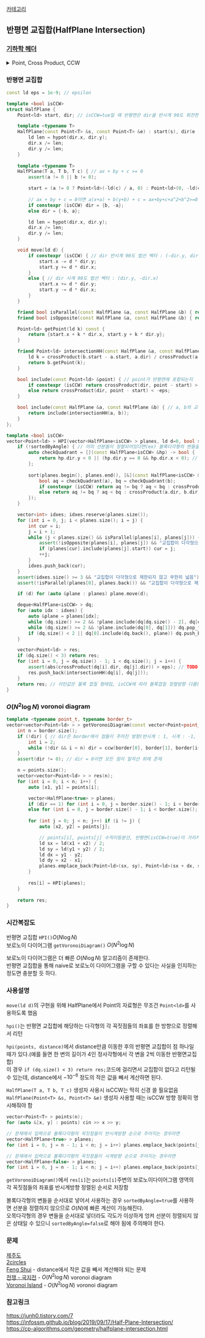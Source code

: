 [카테고리](/README.md)
## 반평면 교집합(HalfPlane Intersection)
### [기하학 헤더](/기하학/Geometry%20Header.md)
<details>
<summary>Point, Cross Product, CCW</summary>

```cpp
template <typename T>
struct Point {
    T x, y;

    Point() = default;
    Point(T x, T y) : x(x), y(y) {}
    template <typename U> Point(const Point<U> &other) : x(static_cast<T>(other.x)), y(static_cast<T>(other.y)) {}

    Point operator-(const Point &other) const { return {x - other.x, y - other.y}; }
};

template <typename T>
T crossProduct(const Point<T> &p1, const Point<T> &p2) {
    return (p1.x * p2.y - p2.x * p1.y);
}

template <typename T>
int ccw(const Point<T> &p1, const Point<T> &p2, const Point<T> &p3) { // -1 : 시계, 0 : 일직선, 1 : 반시계
    T cp = crossProduct(p2 - p1, p3 - p1);
    return (cp > 0) - (cp < 0);
}
```
</details>

### 반평면 교집합
```cpp
const ld eps = 1e-9; // epsilon

template <bool isCCW>
struct HalfPlane {
    Point<ld> start, dir; // isCCW=tue일 때 반평면은 dir을 반시계 90도 회전한 방향(dir 왼쪽)에 위치

    template <typename T>
    HalfPlane(const Point<T> &s, const Point<T> &e) : start(s), dir(e - s) {
        ld len = hypot(dir.x, dir.y);
        dir.x /= len;
        dir.y /= len;
    }
    
    template <typename T>
    HalfPlane(T a, T b, T c) { // ax + by + c >= 0
        assert(a != 0 || b != 0);

        start = (a != 0 ? Point<ld>(-ld(c) / a, 0) : Point<ld>(0, -ld(c) / b));
        
        // ax + by + c = 0이면 a(x+a) + b(y+b) + c = ax+by+c+a^2+b^2>=0 이므로 (a, b)쪽이 반평면 방향이 되어야 함
        if constexpr (isCCW) dir = {b, -a};
        else dir = {-b, a};

        ld len = hypot(dir.x, dir.y);
        dir.x /= len;
        dir.y /= len;
    }

    void move(ld d) {
        if constexpr (isCCW) { // dir 반시계 90도 법선 벡터 : (-dir.y, dir.x)
            start.x -= d * dir.y;
            start.y += d * dir.x;
        }
        else { // dir 시계 90도 법선 벡터 : (dir.y, -dir.x)
            start.x += d * dir.y;
            start.y -= d * dir.x;
        }
    }

    friend bool isParallel(const HalfPlane &a, const HalfPlane &b) { return abs(crossProduct(a.dir, b.dir)) < eps; }
    friend bool isOpposite(const HalfPlane &a, const HalfPlane &b) { return (a.dir.x * b.dir.x + a.dir.y * b.dir.y) < -eps; }

    Point<ld> getPoint(ld k) const {
        return {start.x + k * dir.x, start.y + k * dir.y};
    }

    friend Point<ld> intersectionHH(const HalfPlane &a, const HalfPlane &b) { // assert (!isParallel(a, b))일 때만 호출 됨
        ld k = crossProduct(b.start - a.start, a.dir) / crossProduct(a.dir, b.dir);
        return b.getPoint(k);
    }

    bool include(const Point<ld> &point) { // point가 반평면에 포함되는지
        if constexpr (isCCW) return crossProduct(dir, point - start) > eps;
        else return crossProduct(dir, point - start) < -eps;
    }

    bool include(const HalfPlane &a, const HalfPlane &b) { // a, b의 교점이 반평면에 포함되는지
        return include(intersectionHH(a, b));
    }
};

template <bool isCCW>
vector<Point<ld> > HPI(vector<HalfPlane<isCCW> > planes, ld d=0, bool sortedByAngle=false) { // 반평면들을 각각 거리 d만큼 움직였을 때 교집합
    if (!sortedByAngle) { // 이미 선분들이 정렬되어있다면(ex) 볼록다각형의 변들을 순서대로 넣은 경우) sortedByAngle=true 사용
        auto checkQuadrant = [](const HalfPlane<isCCW> &hp) -> bool {
            return hp.dir.y < 0 || (hp.dir.y == 0 && hp.dir.x < 0); // PI <= atan2(dir) < 2 * PI
        };        
        
        sort(planes.begin(), planes.end(), [&](const HalfPlane<isCCW> &a, const HalfPlane<isCCW> &b) {
            bool aq = checkQuadrant(a), bq = checkQuadrant(b);
            if constexpr (isCCW) return aq != bq ? aq < bq : crossProduct(a.dir, b.dir) > 0;
            else return aq != bq ? aq < bq : crossProduct(a.dir, b.dir) < 0;
        });
    }

    vector<int> idxes; idxes.reserve(planes.size());
    for (int i = 0, j; i < planes.size(); i = j) {
        int cur = i;
        j = i + 1;
        while (j < planes.size() && isParallel(planes[i], planes[j])) {
            assert(!isOpposite(planes[i], planes[j]) && "교집합이 다각형으로 제한되지 않고 무한히 넓음");
            if (planes[cur].include(planes[j].start)) cur = j;
            ++j;
        }
        idxes.push_back(cur);
    }
    assert(idxes.size() >= 3 && "교집합이 다각형으로 제한되지 않고 무한히 넓음");
    assert(!isParallel(planes[0], planes.back()) && "교집합이 다각형으로 제한되지 않고 무한히 넓음");

    if (d) for (auto &plane : planes) plane.move(d);

    deque<HalfPlane<isCCW> > dq;
    for (auto idx : idxes) {
        auto &plane = planes[idx];
        while (dq.size() >= 2 && !plane.include(dq[dq.size() - 2], dq[dq.size() - 1])) dq.pop_back();
        while (dq.size() >= 2 && !plane.include(dq[0], dq[1])) dq.pop_front();
        if (dq.size() < 2 || dq[0].include(dq.back(), plane)) dq.push_back(plane);
    }

    vector<Point<ld> > res;
    if (dq.size() < 3) return res;
    for (int i = 0, j = dq.size() - 1; i < dq.size(); j = i++) {
        assert(abs(crossProduct(dq[i].dir, dq[j].dir)) > eps); // TODO 이 줄 그냥 지울까?
        res.push_back(intersectionHH(dq[i], dq[j]));
    }
    return res; // 리턴값은 볼록 껍질 형태임, isCCW에 따라 볼록껍질 정렬방향 다름(isCCW=true면 반시계방향정렬, isCCW=false면 시계방향정렬)
}
```
### $O(N^2 \log{N})$ voronoi diagram
```cpp
template <typename point_t, typename border_t>
vector<vector<Point<ld> > > getVoronoiDiagram(const vector<Point<point_t> > &points, const vector<Point<border_t> > &border, int dir=0) { // border은 시계/반시계 중 한 방향으로 정렬되있어야 함
    int n = border.size();
    if (!dir) { // dir은 border에서 점들이 주어진 방향(반시계 : 1, 시계 : -1, 모르는 경우(default) : 0)   
        int i = 2;
        while (!dir && i < n) dir = ccw(border[0], border[1], border[i++]);
    }
    assert(dir != 0); // dir = 0이면 모든 점이 일직선 위에 존재

    n = points.size();
    vector<vector<Point<ld> > > res(n);
    for (int i = 0; i < n; i++) {
        auto [x1, y1] = points[i];

        vector<HalfPlane<true> > planes;
        if (dir == 1) for (int i = 0, j = border.size() - 1; i < border.size(); j = i++) planes.emplace_back(border[j], border[i]);
        else for (int i = 0, j = border.size() - 1; i < border.size(); j = i++) planes.emplace_back(border[i], border[j]);
        
        for (int j = 0; j < n; j++) if (i != j) {
            auto [x2, y2] = points[j];

            // points[i], points[j] 수직이등분선, 반평면(isCCW=true)이 가리키는 영역은 points[i]가 되어야 함
            ld sx = ld(x1 + x2) / 2;
            ld sy = ld(y1 + y2) / 2;
            ld dx = y1 - y2;
            ld dy = x2 - x1;
            planes.emplace_back(Point<ld>(sx, sy), Point<ld>(sx + dx, sy + dy));
        }
        
        res[i] = HPI(planes);
    }
    
    return res;
}
```
### 시간복잡도
반평면 교집합 `HPI()`$O(N \log{N})$   
보로노이 다이어그램 `getVoronoiDiagram()` $O(N^2 \log{N})$   

보로노이 다이어그램은 더 빠른 $O(N \log{N})$ 알고리즘이 존재한다.   
반평면 교집합을 통해 naive로 보로노이 다이어그램을 구할 수 있다는 사실을 인지하는 정도면 충분할 듯 하다.   

### 사용설명
`move(ld d)`의 구현을 위해 HalfPlane에서 Point의 자료형은 무조건 `Point<ld>`를 사용하도록 했음   

`hpi()`는 반평면 교집합에 해당하는 다각형의 각 꼭짓점들의 좌표를 한 방향으로 정렬해서 리턴   

`hpi(points, distance)`에서 distance만큼 이동한 후의 반평면 교집합이 점 하나일 때가 있다.(예를 들면 한 변의 길이가 4인 정사각형에서 각 변을 2씩 이동한 반평면교집합)   
이 경우 `if (dq.size() < 3) return res;`코드에 걸리면서 교집합이 없다고 리턴될 수 있는데, distance에서 $-10^{-6}$ 정도의 작은 값을 빼서 계산하면 된다.   

`HalfPlane(T a, T b, T c)` 생성자 사용시 isCCW는 딱히 신경 쓸 필요없음   
`HalfPlane(Point<T> &s, Point<T> &e)` 생성자 사용할 때는 isCCW 방향 정확히 명시해줘야 함   

```cpp
vector<Point<T> > points(n);
for (auto &[x, y] : points) cin >> x >> y;

// 문제에서 입력으로 볼록다각형의 꼭짓점들이 반시계방향 순으로 주어지는 경우라면
vector<HalfPlane<true> > planes;
for (int i = 0, j = n - 1; i < n; j = i++) planes.emplace_back(points[j], points[i]); 

// 문제에서 입력으로 볼록다각형의 꼭짓점들이 시계방향 순으로 주어지는 경우라면
vector<HalfPlane<false> > planes;
for (int i = 0, j = n - 1; i < n; j = i++) planes.emplace_back(points[j], points[i]); 
```

`getVoronoiDiagram()`에서 `res[i]`는 `points[i]`주변의 보로노이다이어그램 영역의 각 꼭짓점들의 좌표를 반시계방향 정렬된 순서로 저장함   

볼록다각형의 변들을 순서대로 넣어서 사용하는 경우 `sortedByAngle=true`를 사용하면 선분을 정렬하지 않으므로 $O(N)$에 빠른 계산이 가능해진다.   
오목다각형의 경우 변들을 순서대로 넣더라도 각도가 이상하게 엉켜 선분이 정렬되지 않은 상태일 수 있으니 `sortedByAngle=false`로 해야 됨에 주의해야 한다.   

### 문제
[제주도](https://www.acmicpc.net/problem/3903)   
[2circles](https://www.acmicpc.net/problem/5255)   
[Feng Shui](https://www.acmicpc.net/problem/3620) - distance에서 작은 값을 빼서 계산해야 되는 문제   
[전쟁 - 국지전](https://www.acmicpc.net/problem/1288) - $O(N^2 \log{N})$ voronoi diagram   
[Voronoi Island](https://www.acmicpc.net/problem/22619) - $O(N^2 \log{N})$ voronoi diagram   

### 참고링크
https://junh0.tistory.com/7   
https://infossm.github.io/blog/2019/09/17/Half-Plane-Intersection/   
https://cp-algorithms.com/geometry/halfplane-intersection.html   